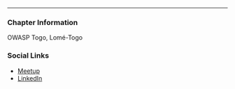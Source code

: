 ---
### Chapter Information
OWASP Togo, Lomé-Togo


### Social Links
* [Meetup](https://www.meetup.com/owasp-togo/)
* [LinkedIn](https://www.linkedin.com/company/owasp-togo/)

